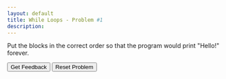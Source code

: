 ```yaml
---
layout: default
title: While Loops - Problem #1
description: 
---
```


Put the blocks in the correct order so that the program would print "Hello!" forever.

<div id="WhileLoops-Problem1-sortableTrash" class="sortable-code"></div> 
<div id="WhileLoops-Problem1-sortable" class="sortable-code"></div> 
<div style="clear:both;"></div> 
<p> 
    <input id="WhileLoops-Problem1-feedbackLink" value="Get Feedback" type="button" /> 
    <input id="WhileLoops-Problem1-newInstanceLink" value="Reset Problem" type="button" /> 
</p> 
<script type="text/javascript"> 
(function(){
  var initial = "while True:\n" +
    "	print(&quot;Hello!&quot;)\n" +
    "while: #distractor";
  var parsonsPuzzle = new ParsonsWidget({
    "sortableId": "WhileLoops-Problem1-sortable",
    "max_wrong_lines": 1,
    "grader": ParsonsWidget._graders.LineBasedGrader,
    "exec_limit": 2500,
    "can_indent": true,
    "x_indent": 50,
    "lang": "en",
    "show_feedback": true,
    "trashId": "WhileLoops-Problem1-sortableTrash"
  });
  parsonsPuzzle.init(initial);
  parsonsPuzzle.shuffleLines();
  $("#WhileLoops-Problem1-newInstanceLink").click(function(event){ 
      event.preventDefault(); 
      parsonsPuzzle.shuffleLines(); 
  }); 
  $("#WhileLoops-Problem1-feedbackLink").click(function(event){ 
      event.preventDefault(); 
      parsonsPuzzle.getFeedback(); 
  }); 
})(); 
</script>
